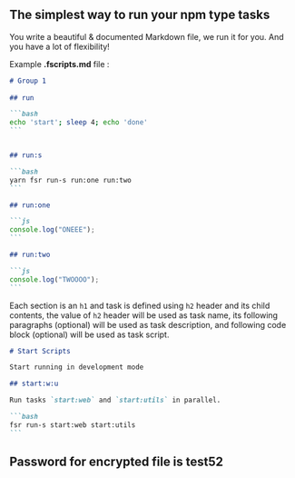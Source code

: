 ## The simplest way to run your npm type tasks

You write a beautiful & documented Markdown file, we run it for you. And you have a lot of flexibility!

Example **.fscripts.md** file :

````markdown
# Group 1
           
## run

```bash
echo 'start'; sleep 4; echo 'done'
```


## run:s

```bash
yarn fsr run-s run:one run:two
```

## run:one

```js
console.log("ONEEE");
```

## run:two

```js
console.log("TWOOOO");
```
````

Each section is an `h1` and task is defined using `h2` header and its child contents, the value of `h2` header will be used as task name, its following paragraphs (optional) will be used as task description, and following code block (optional) will be used as task script.

````markdown
# Start Scripts

Start running in development mode

## start:w:u

Run tasks `start:web` and `start:utils` in parallel.

```bash
fsr run-s start:web start:utils
```

````

## Password for encrypted file is test52 
